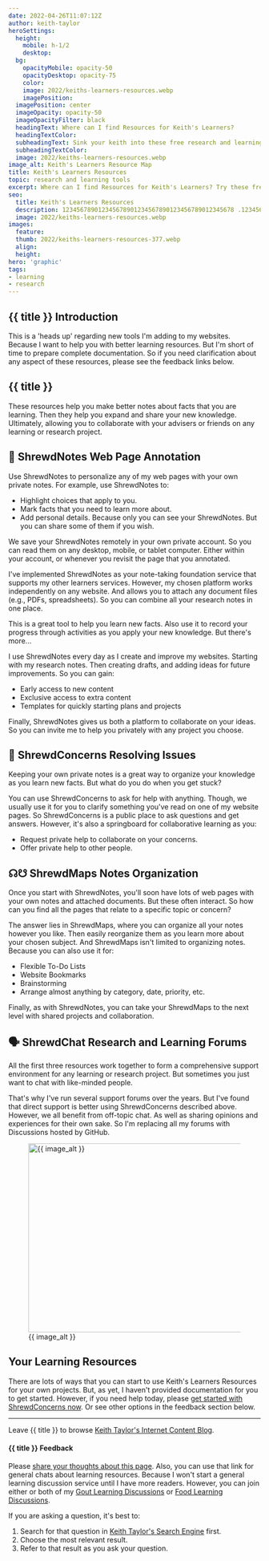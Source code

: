 ```yaml
---
date: 2022-04-26T11:07:12Z
author: keith-taylor
heroSettings:
  height:
    mobile: h-1/2
    desktop: 
  bg:
    opacityMobile: opacity-50
    opacityDesktop: opacity-75
    color: 
    image: 2022/keiths-learners-resources.webp
    imagePosition: 
  imagePosition: center
  imageOpacity: opacity-50
  imageOpacityFilter: black
  headingText: Where can I find Resources for Keith's Learners?
  headingTextColor: 
  subheadingText: Sink your keith into these free research and learning tools.
  subheadingTextColor: 
  image: 2022/keiths-learners-resources.webp
image_alt: Keith's Learners Resource Map
title: Keith's Learners Resources
topic: research and learning tools
excerpt: Where can I find Resources for Keith's Learners? Try these free research and learning tools.
seo:
  title: Keith's Learners Resources
  description: 123456789012345678901234567890123456789012345678 .123456789012345678901234567890123456789012345678 .123456789012345678901234567890123456789012345678 .
  image: 2022/keiths-learners-resources.webp
images:
  feature: 
  thumb: 2022/keiths-learners-resources-377.webp
  align: 
  height: 
hero: 'graphic'
tags:
- learning
- research
---
```

<h2 id="intro">{{ title }} Introduction</h2>
This is a 'heads up' regarding new tools I'm adding to my websites. Because I want to help you with better learning resources. But I'm short of time to prepare complete documentation. So if you need clarification about any aspect of these resources, please see the feedback links below.

<h2 id="resources">{{ title }}</h2>
These resources help you make better notes about facts that you are learning. Then they help you expand and share your new knowledge. Ultimately, allowing you to collaborate with your advisers or friends on any learning or research project.

<h2 id="notes">📒 ShrewdNotes Web Page Annotation</h2>
Use ShrewdNotes to personalize any of my web pages with your own private notes. For example, use ShrewdNotes to:

- Highlight choices that apply to you.
- Mark facts that you need to learn more about.
- Add personal details. Because only you can see your ShrewdNotes. But you can share some of them if you wish.

We save your ShrewdNotes remotely in your own private account. So you can read them on any desktop, mobile, or tablet computer. Either within your account, or whenever you revisit the page that you annotated.

I've implemented ShrewdNotes as your note-taking foundation service that supports my other learners services. However, my chosen platform works independently on any website. And allows you to attach any document files (e.g., PDFs, spreadsheets). So you can combine all your research notes in one place.

This is a great tool to help you learn new facts. Also use it to record your progress through activities as you apply your new knowledge. But there's more...

I use ShrewdNotes every day as I create and improve my websites. Starting with my research notes. Then creating drafts, and adding ideas for future improvements. So you can gain:
- Early access to new content
- Exclusive access to extra content
- Templates for quickly starting plans and projects

Finally, ShrewdNotes gives us both a platform to collaborate on your ideas. So you can invite me to help you privately with any project you choose.

<h2 id="concerns">🤔 ShrewdConcerns Resolving Issues</h2>
Keeping your own private notes is a great way to organize your knowledge as you learn new facts. But what do you do when you get stuck?

You can use ShrewdConcerns to ask for help with anything. Though, we usually use it for you to clarify something you've read on one of my website pages. So ShrewdConcerns is a public place to ask questions and get answers. However, it's also a springboard for collaborative learning as you:
- Request private help to collaborate on your concerns.
- Offer private help to other people.

<h2 id="maps">☊☋ ShrewdMaps Notes Organization</h2>
Once you start with ShrewdNotes, you'll soon have lots of web pages with your own notes and attached documents. But these often interact. So how can you find all the pages that relate to a specific topic or concern?

The answer lies in ShrewdMaps, where you can organize all your notes however you like. Then easily reorganize them as you learn more about your chosen subject. And ShrewdMaps isn't limited to organizing notes. Because you can also use it for:
- Flexible To-Do Lists
- Website Bookmarks
- Brainstorming
- Arrange almost anything by category, date, priority, etc.

Finally, as with ShrewdNotes, you can take your ShrewdMaps to the next level with shared projects and collaboration.

<h2 id="chat">🗣 ShrewdChat Research and Learning Forums</h2>
All the first three resources work together to form a comprehensive support environment for any learning or research project. But sometimes you just want to chat with like-minded people.

That's why I've run several support forums over the years. But I've found that direct support is better using ShrewdConcerns described above. However, we all benefit from off-topic chat. As well as sharing opinions and experiences for their own sake. So I'm replacing all my forums with Discussions hosted by GitHub.

<figure id="image">
<img src="/assets/images/{{ seo.image }}" alt="{{ image_alt }}"  width="610" height="377">
  <figcaption>{{ image_alt }}</figcaption>
</figure>
<h2 id="next">Your Learning Resources</h2>
There are lots of ways that you can start to use Keith's Learners Resources for your own projects. But, as yet, I haven't provided documentation for you to get started. However, if you need help today, please <a href="https://github.com/kct2020/keith-taylor-11ta/issues/14">get started with ShrewdConcerns now</a>. Or see other options in the feedback section below.
<hr />

Leave {{ title }} to browse <a href="/keith-taylor-blog/">Keith Taylor's Internet Content Blog</a>.

<h4 id="feedback">{{ title }} Feedback</h4>

Please <a href="https://github.com/kct2020/keith-taylor-11ta/issues/14">share your thoughts about this page</a>.  Also, you can use that link for general chats about learning resources. Because I won't start a general learning discussion service until I have more readers. However, you can join either or both of my <a href="https://github.com/kct2020/goutpal-com-skeleventy/discussions">Gout Learning Discussions</a> or <a href="https://github.com/kct2020/foodary.com/discussions">Food Learning Discussions</a>.

If you are asking a question, it's best to:<ol>
<li>Search for that question in <a href="https://cse.google.com/cse?cx=e7158312c712ab2c3">Keith Taylor's Search Engine</a> first.</li>
<li>Choose the most relevant result.</li>
<li>Refer to that result as you ask your question.</li>
</ol>